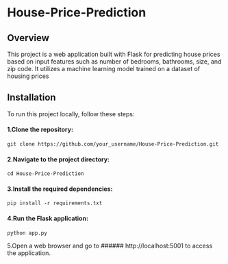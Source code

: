 # House-Price-Prediction
## Overview
This project is a web application built with Flask for predicting house prices based on input features such as number of bedrooms, bathrooms, size, and zip code. It utilizes a machine learning model trained on a dataset of housing prices

## Installation
To run this project locally, follow these steps:
#### 1.Clone the repository:
```
git clone https://github.com/your_username/House-Price-Prediction.git
```
#### 2.Navigate to the project directory:
```
cd House-Price-Prediction
```
#### 3.Install the required dependencies:
```
pip install -r requirements.txt
```
#### 4.Run the Flask application:
```
python app.py
```
5.Open a web browser and go to ###### http://localhost:5001 to access the application.

